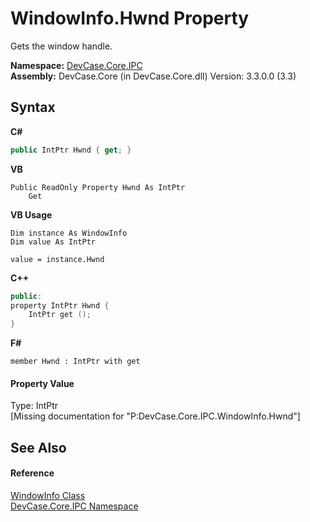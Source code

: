 # WindowInfo.Hwnd Property 
 

Gets the window handle.

**Namespace:**&nbsp;<a href="N_DevCase_Core_IPC">DevCase.Core.IPC</a><br />**Assembly:**&nbsp;DevCase.Core (in DevCase.Core.dll) Version: 3.3.0.0 (3.3)

## Syntax

**C#**<br />
``` C#
public IntPtr Hwnd { get; }
```

**VB**<br />
``` VB
Public ReadOnly Property Hwnd As IntPtr
	Get
```

**VB Usage**<br />
``` VB Usage
Dim instance As WindowInfo
Dim value As IntPtr

value = instance.Hwnd

```

**C++**<br />
``` C++
public:
property IntPtr Hwnd {
	IntPtr get ();
}
```

**F#**<br />
``` F#
member Hwnd : IntPtr with get

```


#### Property Value
Type: IntPtr<br />\[Missing <value> documentation for "P:DevCase.Core.IPC.WindowInfo.Hwnd"\]

## See Also


#### Reference
<a href="T_DevCase_Core_IPC_WindowInfo">WindowInfo Class</a><br /><a href="N_DevCase_Core_IPC">DevCase.Core.IPC Namespace</a><br />